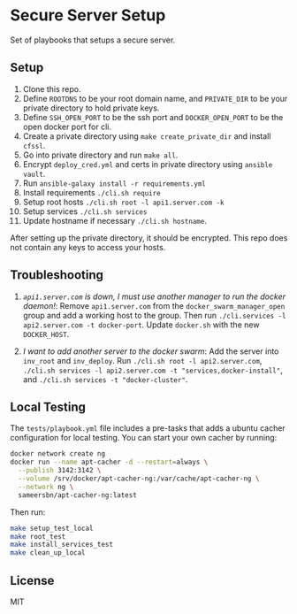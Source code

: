 # Secure Server Setup

Set of playbooks that setups a secure server.

## Setup

1. Clone this repo.
1. Define `ROOTDNS` to be your root domain name, and `PRIVATE_DIR` to be your private directory to hold private keys.
1. Define `SSH_OPEN_PORT` to be the ssh port and `DOCKER_OPEN_PORT` to be the open docker port for cli.
1. Create a private directory using `make create_private_dir` and install `cfssl`.
1. Go into private directory and run `make all`.
1. Encrypt `deploy_cred.yml` and certs in private directory using `ansible vault`.
1. Run `ansible-galaxy install -r requirements.yml`
1. Install requirements `./cli.sh require`
1. Setup root hosts `./cli.sh root -l api1.server.com -k`
1. Setup services `./cli.sh services`
1. Update hostname if necessary `./cli.sh hostname`.

After setting up the private directory, it should be encrypted. This repo does not contain any keys to access your hosts.

## Troubleshooting

1. *`api1.server.com` is down, I must use another manager to run the docker daemon!*: Remove `api1.server.com` from the `docker_swarm_manager_open` group and add a working host to the group. Then run `./cli.services -l api2.server.com -t docker-port`. Update `docker.sh` with the new `DOCKER_HOST`.

2. *I want to add another server to the docker swarm*: Add the server into `inv_root` and `inv_deploy`. Run `./cli.sh root -l api2.server.com`, `./cli.sh services -l api2.server.com -t "services,docker-install"`, and `./cli.sh services -t "docker-cluster"`.

## Local Testing

The `tests/playbook.yml` file includes a pre-tasks that adds a ubuntu cacher configuration for local testing. You can start your own cacher by running:

```bash
docker network create ng
docker run --name apt-cacher -d --restart=always \
  --publish 3142:3142 \
  --volume /srv/docker/apt-cacher-ng:/var/cache/apt-cacher-ng \
  --network ng \
  sameersbn/apt-cacher-ng:latest
```

Then run:

```bash
make setup_test_local
make root_test
make install_services_test
make clean_up_local
```

## License

MIT

